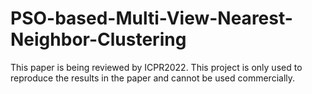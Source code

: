 # PSO-based-Multi-View-Nearest-Neighbor-Clustering

This paper is being reviewed by ICPR2022. This project is only used to reproduce the results in the paper and cannot be used commercially.
